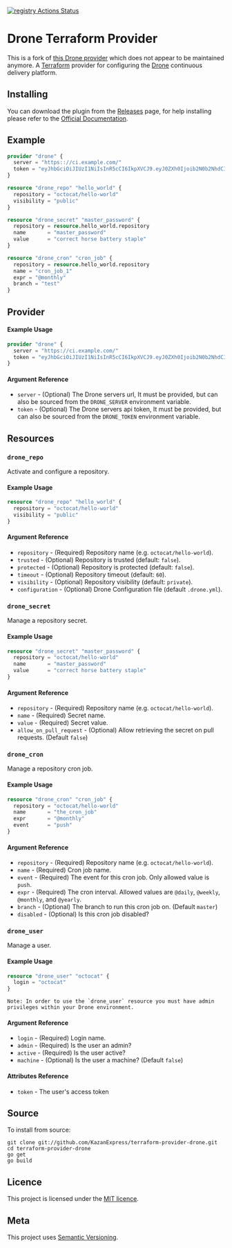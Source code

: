 [![registry Actions Status](https://github.com/KazanExpress/terraform-provider-drone/workflows/registry/badge.svg)](https://github.com/KazanExpress/terraform-provider-drone/actions)
# Drone Terraform Provider

This is a fork of [this Drone provider](https://github.com/Lucretius/terraform-provider-drone/releases/latest) which does not appear to be maintained anymore.
A [Terraform](https://www.terraform.io) provider for configuring the
[Drone](https://drone.io) continuous delivery platform.

## Installing

You can download the plugin from the [Releases](https://github.com/KazanExpress/terraform-provider-drone/releases/latest) page,
for help installing please refer to the [Official Documentation](https://www.terraform.io/docs/plugins/basics.html#installing-a-plugin).


## Example

```terraform
provider "drone" {
  server = "https:://ci.example.com/"
  token = "eyJhbGciOiJIUzI1NiIsInR5cCI6IkpXVCJ9.eyJ0ZXh0Ijoib2N0b2NhdCIsInR5cGUiOiJ1c2VyIn0.Fg0eYxO9x2CfGIvIHDZKhQbCGbRAsSB_iRDJlDEW6vc"
}

resource "drone_repo" "hello_world" {
  repository = "octocat/hello-world"
  visibility = "public"
}

resource "drone_secret" "master_password" {
  repository = resource.hello_world.repository
  name       = "master_password"
  value      = "correct horse battery staple"
}

resource "drone_cron" "cron_job" {
  repository = resource.hello_world.repository
  name = "cron_job_1"
  expr = "@monthly"
  branch = "test"
}
```

## Provider

#### Example Usage

```terraform
provider "drone" {
  server = "https://ci.example.com/"
  token = "eyJhbGciOiJIUzI1NiIsInR5cCI6IkpXVCJ9.eyJ0ZXh0Ijoib2N0b2NhdCIsInR5cGUiOiJ1c2VyIn0.Fg0eYxO9x2CfGIvIHDZKhQbCGbRAsSB_iRDJlDEW6vc"
}
````

#### Argument Reference

* `server` - (Optional) The Drone servers url, It must be provided, but can also
  be sourced from the `DRONE_SERVER` environment variable.
* `token` - (Optional) The Drone servers api token, It must be provided, but can
  also be sourced from the `DRONE_TOKEN` environment variable.

## Resources

### `drone_repo`

Activate and configure a repository.

#### Example Usage

```terraform
resource "drone_repo" "hello_world" {
  repository = "octocat/hello-world"
  visibility = "public"
}
```

#### Argument Reference

* `repository` - (Required) Repository name (e.g. `octocat/hello-world`).
* `trusted` - (Optional) Repository is trusted (default: `false`).
* `protected` - (Optional) Repository is protected (default: `false`).
* `timeout` - (Optional) Repository timeout (default: `60`).
* `visibility` - (Optional) Repository visibility (default: `private`).
* `configuration` - (Optional) Drone Configuration file (default `.drone.yml`).

### `drone_secret`

Manage a repository secret.

#### Example Usage

```terraform
resource "drone_secret" "master_password" {
  repository = "octocat/hello-world"
  name       = "master_password"
  value      = "correct horse battery staple"
}
````

#### Argument Reference

* `repository` - (Required) Repository name (e.g. `octocat/hello-world`).
* `name` - (Required) Secret name.
* `value` - (Required) Secret value.
* `allow_on_pull_request` - (Optional) Allow retrieving the secret on pull requests.  (Default `false`)

### `drone_cron`

Manage a repository cron job.

#### Example Usage

```terraform
resource "drone_cron" "cron_job" {
  repository = "octocat/hello-world"
  name       = "the_cron_job"
  expr       = "@monthly"
  event      = "push"
}
````

#### Argument Reference

* `repository` - (Required) Repository name (e.g. `octocat/hello-world`).
* `name` - (Required) Cron job name.
* `event` - (Required) The event for this cron job.  Only allowed value is `push`.
* `expr` - (Required) The cron interval.  Allowed values are `@daily`, `@weekly`, `@monthly`, and `@yearly`.
* `branch` - (Optional) The branch to run this cron job on.  (Default `master`)
* `disabled` - (Optional) Is this cron job disabled?


### `drone_user`

Manage a user.

#### Example Usage

```terraform
resource "drone_user" "octocat" {
  login = "octocat"
}
````

```
Note: In order to use the `drone_user` resource you must have admin privileges within your Drone environment.
```

#### Argument Reference

* `login` - (Required) Login name.
* `admin` - (Required) Is the user an admin?
* `active` - (Required) Is the user active?
* `machine` - (Optional) Is the user a machine?  (Default `false`)

#### Attributes Reference

* `token` - The user's access token

## Source

To install from source:

```shell
git clone git://github.com/KazanExpress/terraform-provider-drone.git
cd terraform-provider-drone
go get
go build
```

## Licence

This project is licensed under the [MIT licence](http://dan.mit-license.org/).

## Meta

This project uses [Semantic Versioning](http://semver.org/).
